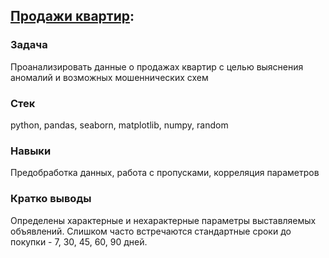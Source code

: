 ## [Продажи квартир](https://nbviewer.jupyter.org/github/seamus-88/my_projects0/blob/main/apartment_sales/apartment_sales.ipynb):
### Задача
Проанализировать данные о продажах квартир с целью выяснения аномалий и возможных мошеннических схем
### Стек
python, pandas, seaborn, matplotlib, numpy, random
### Навыки
Предобработка данных, работа с пропусками, корреляция параметров
### Кратко выводы
Определены характерные и нехарактерные параметры выставляемых объявлений. Слишком часто встречаются стандартные сроки до покупки - 7, 30, 45, 60, 90 дней.
